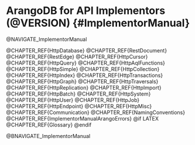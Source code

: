 ArangoDB for API Implementors (@VERSION) {#ImplementorManual}
=============================================================

@NAVIGATE_ImplementorManual

@CHAPTER_REF{HttpDatabase}
@CHAPTER_REF{RestDocument}
@CHAPTER_REF{RestEdge}
@CHAPTER_REF{HttpCursor}
@CHAPTER_REF{HttpQuery}
@CHAPTER_REF{HttpAqlFunctions}
@CHAPTER_REF{HttpSimple}
@CHAPTER_REF{HttpCollection}
@CHAPTER_REF{HttpIndex}
@CHAPTER_REF{HttpTransactions}
@CHAPTER_REF{HttpGraph}
@CHAPTER_REF{HttpTraversals}
@CHAPTER_REF{HttpReplication}
@CHAPTER_REF{HttpImport}
@CHAPTER_REF{HttpBatch}
@CHAPTER_REF{HttpSystem}
@CHAPTER_REF{HttpUser}
@CHAPTER_REF{HttpJob}
@CHAPTER_REF{HttpEndpoint}
@CHAPTER_REF{HttpMisc}
@CHAPTER_REF{Communication}
@CHAPTER_REF{NamingConventions}
@CHAPTER_REF{ImplementorManualArangoErrors}
@if LATEX
@CHAPTER_REF{Glossary}
@endif

@BNAVIGATE_ImplementorManual
